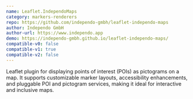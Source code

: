 ```yaml
---
name: Leaflet.IndependoMaps
category: markers-renderers
repo: https://github.com/independo-gmbh/leaflet-independo-maps
author: Independo GmbH
author-url: https://www.independo.app
demo: https://independo-gmbh.github.io/leaflet-independo-maps/
compatible-v0: false
compatible-v1: true
compatible-v2: false
---
```


Leaflet plugin for displaying points of interest (POIs) as pictograms on a map. It supports customizable marker layouts, accessibility enhancements, and pluggable POI and pictogram services, making it ideal for interactive and inclusive maps.
